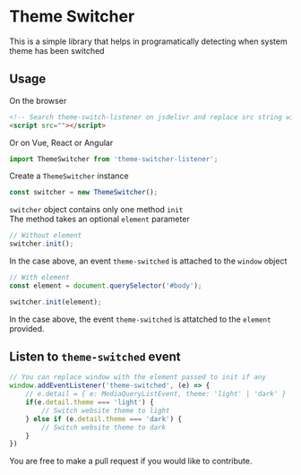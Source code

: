 # Theme Switcher
This is a simple library that helps in programatically detecting when system theme has been switched

## Usage
On the browser
```html
<!-- Search theme-switch-listener on jsdelivr and replace src string with the one provided by jsdelivr  -->
<script src=""></script>
```
Or on Vue, React or Angular
```js
import ThemeSwitcher from 'theme-switcher-listener';
```
Create a `ThemeSwitcher` instance
```js
const switcher = new ThemeSwitcher();
```
`switcher` object contains only one method `init`   
The method takes an optional `element` parameter
```js
// Without element
switcher.init();
```
In the case above, an event `theme-switched` is attached to the `window` object

```js
// With element
const element = document.querySelector('#body');

switcher.init(element);
```
In the case above, the event `theme-switched` is attatched to the `element` provided.

## Listen to `theme-switched` event
```js
// You can replace window with the element passed to init if any
window.addEventListener('theme-switched', (e) => {
    // e.detail = { e: MediaQueryListEvent, theme: 'light' | 'dark' }
    if(e.detail.theme === 'light') {
        // Switch website theme to light
    } else if (e.detail.theme === 'dark') {
        // Switch website theme to dark
    }
})
```

You are free to make a pull request if you would like to contribute.